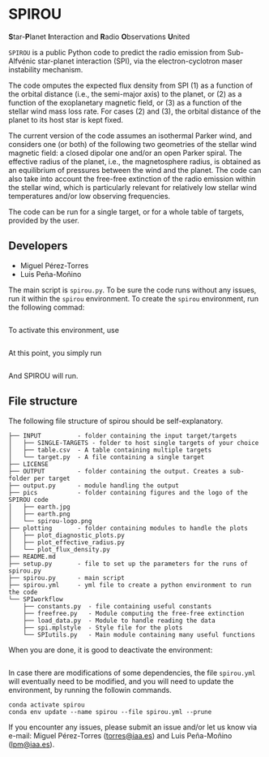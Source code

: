 
<!-- <img src="pics/spirou-logo.png" alt="Alt text" style="width: 40%; transform: rotate(90deg);"> -->

# SPIROU

**S**tar-**P**lanet **I**nteraction and **R**adio **O**bservations **U**nited

`SPIROU` is a public Python code to predict the radio emission from
Sub-Alfvénic star-planet interaction (SPI), via the electron-cyclotron maser
instability mechanism.  


The code omputes the expected flux density from SPI (1) as a function of the orbital
distance (i.e., the semi-major axis) to the planet, or (2) as a function of the
exoplanetary magnetic field, or (3) as a function of the stellar wind mass loss rate.
For cases (2) and (3), the orbital distance of the planet to its host star is kept
fixed. 

The current version of the code assumes an isothermal Parker wind, and considers  one
(or both) of the following two geometries of the stellar wind magnetic field: a closed
dipolar one and/or an open Parker spiral. The effective radius of the planet, i.e., the
magnetosphere radius, is obtained as an equilibrium of pressures between the wind and
the planet.  The code can also take into account the free-free extinction of the radio
emission within the stellar wind, which is particularly relevant for relatively low
stellar wind temperatures and/or low observing frequencies. 

The code can be run for a single target, or for a whole table of targets, provided by
the user.  


##  Developers

* Miguel Pérez-Torres
* Luis Peña-Moñino

The main script is `spirou.py`. To be sure the code runs without any issues, run it within the `spirou` environment. To create the `spirou` environment, run the following commad:

``` conda env create -f spirou.yml 
```

To activate this environment, use 

``` $ conda activate spirou 
```

At this point, you simply run 

```python spirou.py
```
And SPIROU will run.

## File structure

The following file structure of spirou should be self-explanatory. 

```
├── INPUT          - folder containing the input target/targets
│   ├── SINGLE-TARGETS - folder to host single targets of your choice
│   ├── table.csv  - A table containing multiple targets
│   └── target.py  - A file containing a single target 
├── LICENSE
├── OUTPUT         - folder containing the output. Creates a sub-folder per target
├── output.py      - module handling the output
├── pics           - folder containing figures and the logo of the SPIROU code
│   ├── earth.jpg
│   ├── earth.png
│   └── spirou-logo.png
├── plotting       - folder containing modules to handle the plots
│   ├── plot_diagnostic_plots.py
│   ├── plot_effective_radius.py
│   └── plot_flux_density.py
├── README.md
├── setup.py       - file to set up the parameters for the runs of spirou.py
├── spirou.py      - main script
├── spirou.yml     - yml file to create a python environment to run the code
└── SPIworkflow
    ├── constants.py  - file containing useful constants
    ├── freefree.py   - Module computing the free-free extinction
    ├── load_data.py  - Module to handle reading the data
    ├── spi.mplstyle  - Style file for the plots
    └── SPIutils.py   - Main module containing many useful functions
```

When you are done, it is good to deactivate the environment:

``` $ conda deactivate 
```

In case there are modifications of some dependencies, the file `spirou.yml` will eventually need to be modified, and you will need to update the environment, by running the followin commands.

```
conda activate spirou 
conda env update --name spirou --file spirou.yml --prune
```

If you encounter any issues, please submit an issue and/or let us know via e-mail: 
Miguel Pérez-Torres (torres@iaa.es) and Luis Peña-Moñino (lpm@iaa.es).

